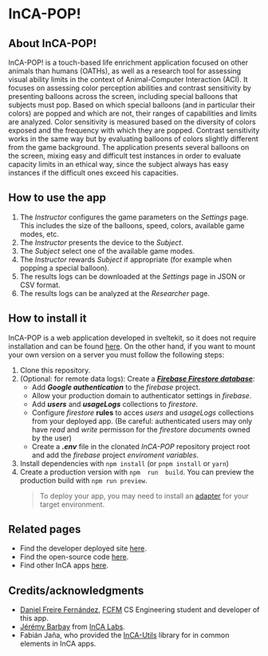 
# InCA-POP!

## About InCA-POP!
InCA-POP! is a touch-based life enrichment application focused on other animals than humans (OATHs), as well as a research tool for assessing visual ability limits in the context of Animal-Computer Interaction (ACI). It focuses on assessing color perception abilities and contrast sensitivity by presenting balloons across the screen, including special balloons that subjects must pop. Based on which special balloons (and in particular their colors) are popped and which are not, their ranges of capabilities and limits are analyzed. Color sensitivity is measured based on the diversity of colors exposed and the frequency with which they are popped. Contrast sensitivity works in the same way but by evaluating balloons of colors slightly different from the game background. The application presents several balloons on the screen, mixing easy and difficult test instances in order to evaluate capacity limits in an ethical way, since the subject always has easy instances if the difficult ones exceed his capacities.

## How to use the app
1.  The _Instructor_ configures the game parameters on the _Settings_ page. This includes the size of the balloons, speed, colors, available game modes, etc.
2.  The _Instructor_ presents the device to the _Subject_.
3.  The _Subject_ select one of the available game modes.
4.  The _Instructor_ rewards _Subject_ if appropriate (for example when popping a special balloon).
5.  The results logs can be downloaded at the _Settings_ page in JSON or CSV format.
6.  The results logs can be analyzed at the _Researcher_ page.

##  How to install it

InCA-POP is a web application developed in sveltekit, so it does not require installation and can be found [here](https://inca-pop.vercel.app/).
On the other hand, if you want to mount your own version on a server you must follow the following steps:

1. Clone this repository.
2. (Optional: for remote data logs): Create a [***Firebase Firestore database***](https://firebase.google.com/):
    - Add ***Google authentication*** to the *firebase* project. 
    - Allow your production domain to authenticator settings in *firebase*.
    - Add ***users*** and ***usageLogs*** collections to *firestore*.
    - Configure *firestore* **rules** to acces *users* and *usageLogs* collections from your deployed app. (Be careful: authenticated users may only have *read* and *write* permisson for the *firestore documents* owned by the user)
    - Create a ***.env*** file in the clonated *InCA-POP* repository project root and add the *firebase* project *enviroment variables*.
3. Install dependencies with  `npm install` (or `pnpm install` or `yarn`)
4. Create a production version with `npm  run  build`.
You can preview the production build with `npm run preview`.
    >  To deploy your app, you may need to install an [adapter](https://kit.svelte.dev/docs/adapters) for your target environment.

## Related pages

-   Find the developer deployed site [here](https://inca-pop.vercel.app/).
-   Find the open-source code [here](https://github.com/freire9/InCA-POP).
-   Find other InCA apps [here](https://buho.dcc.uchile.cl/~inca/).

## Credits/acknowledgments

-   [Daniel Freire Fernández](https://github.com/freire9), [FCFM](https://ingenieria.uchile.cl/) CS Engineering student and developer of this app.
-   [Jérémy Barbay](https://barbay.cl/) from [InCA Labs](https://buho.dcc.uchile.cl/~inca/).
-   Fabián Jaña, who provided the [InCA-Utils](https://shockerqt.gitlab.io/inca-utils/) library for in common elements in InCA apps.